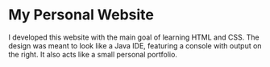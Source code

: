 # My Personal Website
I developed this website with the main goal of learning HTML and CSS. The design was meant to look like a Java IDE, featuring a console with output on the right. It also acts like a small personal portfolio.
